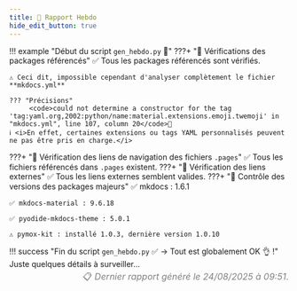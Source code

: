 ```yaml
---
title: 📝 Rapport Hebdo
hide_edit_button: true
---
```


<!--
    ####################################################################################################################

    ATTENTION: Ne pas modifier ce fichier, car il est généré automatiquement par `resources/auto/gen_hebdo.py` chaque semaine

    ####################################################################################################################
-->

!!! example "Début du script `gen_hebdo.py` 🚀"
???+ "🧾 Vérifications des packages référencés"
    ✅ Tous les packages référencés sont vérifiés.

    ⚠️ Ceci dit, impossible cependant d'analyser complètement le fichier **mkdocs.yml**
    
    ??? "Précisions"
         <code>could not determine a constructor for the tag 'tag:yaml.org,2002:python/name:material.extensions.emoji.twemoji' in "mkdocs.yml", line 107, column 20</code>
    ℹ️ <i>En effet, certaines extensions ou tags YAML personnalisés peuvent ne pas être pris en charge.</i>

???+ "🔗 Vérification des liens de navigation des fichiers `.pages`"
    ✅ Tous les fichiers référencés dans `.pages` existent.
???+ "🔗 Vérification des liens externes"
    ✅ Tous les liens externes semblent valides.
???+ "🔢 Contrôle des versions des packages majeurs"
    ✅ mkdocs : 1.6.1

    ✅ mkdocs-material : 9.6.18

    ✅ pyodide-mkdocs-theme : 5.0.1

    ⚠️ pymox-kit : installé 1.0.3, dernière version 1.0.10

!!! success "Fin du script `gen_hebdo.py` ✅ → Tout est globalement OK 👌 !"        
    Juste quelques détails à surveiller...

<div style='text-align: right; color: gray; font-size: 16px; line-height: 0;'>📋 <span style='font-style: italic;'>Dernier rapport généré le 24/08/2025 à 09:51</span>.</div>
